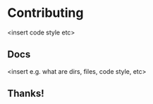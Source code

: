# Contributing
\<insert code style etc\>

## Docs
\<insert e.g. what are dirs, files, code style, etc\>

## Thanks!
